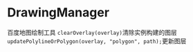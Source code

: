 # DrawingManager
百度地图绘制工具
`clearOverlay(overlay)`清除实例构建的图层
`updatePolylineOrPolygon(overlay, "polygon", path);`更新图层
